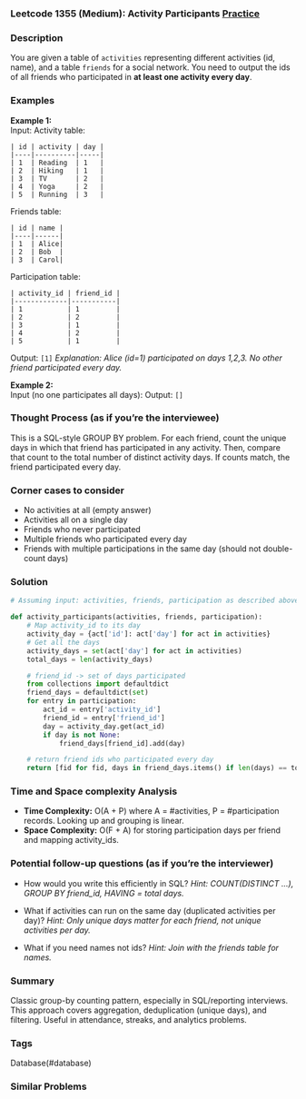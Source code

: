 ### Leetcode 1355 (Medium): Activity Participants [Practice](https://leetcode.com/problems/activity-participants)

### Description  
You are given a table of `activities` representing different activities (id, name), and a table `friends` for a social network. You need to output the ids of all friends who participated in **at least one activity every day**.

### Examples  

**Example 1:**  
Input:
Activity table:
```
| id | activity | day |
|----|----------|-----|
| 1  | Reading  | 1   |
| 2  | Hiking   | 1   |
| 3  | TV       | 2   |
| 4  | Yoga     | 2   |
| 5  | Running  | 3   |
```
Friends table:
```
| id | name |
|----|------|
| 1  | Alice|
| 2  | Bob  |
| 3  | Carol|
```
Participation table:
```
| activity_id | friend_id |
|-------------|-----------|
| 1           | 1         |
| 2           | 2         |
| 3           | 1         |
| 4           | 2         |
| 5           | 1         |
```
Output: `[1]`
*Explanation: Alice (id=1) participated on days 1,2,3. No other friend participated every day.*

**Example 2:**  
Input (no one participates all days):
Output: `[]`


### Thought Process (as if you’re the interviewee)  
This is a SQL-style GROUP BY problem. For each friend, count the unique days in which that friend has participated in any activity. Then, compare that count to the total number of distinct activity days. If counts match, the friend participated every day.

### Corner cases to consider  
- No activities at all (empty answer)
- Activities all on a single day
- Friends who never participated
- Multiple friends who participated every day
- Friends with multiple participations in the same day (should not double-count days)

### Solution

```python
# Assuming input: activities, friends, participation as described above.

def activity_participants(activities, friends, participation):
    # Map activity_id to its day
    activity_day = {act['id']: act['day'] for act in activities}
    # Get all the days
    activity_days = set(act['day'] for act in activities)
    total_days = len(activity_days)

    # friend_id -> set of days participated
    from collections import defaultdict
    friend_days = defaultdict(set)
    for entry in participation:
        act_id = entry['activity_id']
        friend_id = entry['friend_id']
        day = activity_day.get(act_id)
        if day is not None:
            friend_days[friend_id].add(day)

    # return friend ids who participated every day
    return [fid for fid, days in friend_days.items() if len(days) == total_days]
```

### Time and Space complexity Analysis  
- **Time Complexity:** O(A + P) where A = #activities, P = #participation records. Looking up and grouping is linear.
- **Space Complexity:** O(F + A) for storing participation days per friend and mapping activity_ids.

### Potential follow-up questions (as if you’re the interviewer)  
- How would you write this efficiently in SQL?
  *Hint: COUNT(DISTINCT ...), GROUP BY friend_id, HAVING = total days.*

- What if activities can run on the same day (duplicated activities per day)?
  *Hint: Only unique days matter for each friend, not unique activities per day.*

- What if you need names not ids?
  *Hint: Join with the friends table for names.*

### Summary
Classic group-by counting pattern, especially in SQL/reporting interviews. This approach covers aggregation, deduplication (unique days), and filtering. Useful in attendance, streaks, and analytics problems.

### Tags
Database(#database)

### Similar Problems
